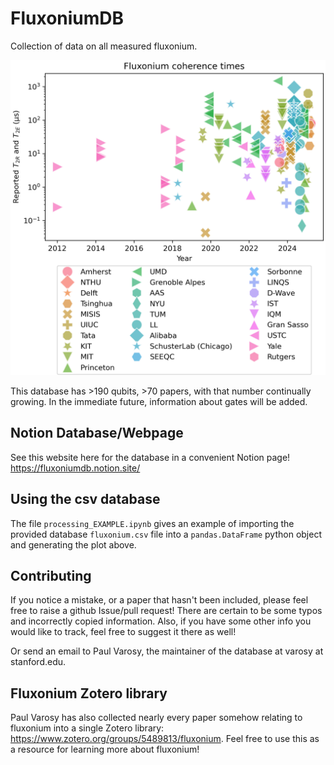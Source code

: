 # FluxoniumDB

Collection of data on all measured fluxonium.

![image](records.png)

This database has >190 qubits, >70 papers, with that number continually growing. In the immediate future, information about gates will be added.

## Notion Database/Webpage

See this website here for the database in a convenient Notion page! https://fluxoniumdb.notion.site/

## Using the csv database

The file `processing_EXAMPLE.ipynb` gives an example of importing the provided database `fluxonium.csv` file into a `pandas.DataFrame` python object and generating the plot above. 

## Contributing

If you notice a mistake, or a paper that hasn't been included, please feel free to raise a github Issue/pull request! There are certain to be some typos and incorrectly copied information. Also, if you have some other info you would like to track, feel free to suggest it there as well!

Or send an email to Paul Varosy, the maintainer of the database at varosy at stanford.edu.

## Fluxonium Zotero library

Paul Varosy has also collected nearly every paper somehow relating to fluxonium into a single Zotero library: https://www.zotero.org/groups/5489813/fluxonium. Feel free to use this as a resource for learning more about fluxonium!
